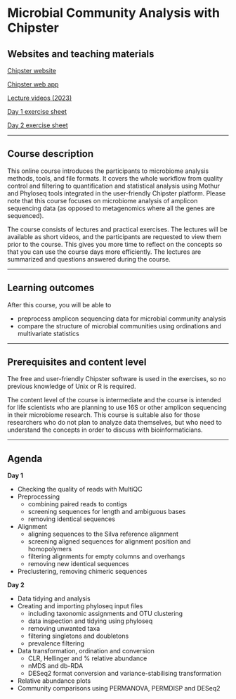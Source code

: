 # Microbial Community Analysis with Chipster

## Websites and teaching materials

[Chipster website](https://chipster.csc.fi/)

[Chipster web app](https://chipster.rahtiapp.fi/)

[Lecture videos (2023)](https://www.youtube.com/playlist?list=PLjiXAZO27elBjPaknlze6BkxebpEuj9KL)

[Day 1 exercise sheet](https://csc-training.github.io/chipster-microbial/MiSeq/Exercises_day1.html)

[Day 2 exercise sheet](https://csc-training.github.io/chipster-microbial/MiSeq/Exercises_day2.html)

---

## Course description

This online course introduces the participants to microbiome analysis methods, tools, and file formats. It covers the whole workflow from quality control and filtering to quantification and statistical analysis using Mothur and Phyloseq tools integrated in the user-friendly Chipster platform. Please note that this course focuses on microbiome analysis of amplicon sequencing data (as opposed to metagenomics where all the genes are sequenced).

The course consists of lectures and practical exercises. The lectures will be available as short videos, and the participants are requested to view them prior to the course. This gives you more time to reflect on the concepts so that you can use the course days more efficiently. The lectures are summarized and questions answered during the course.

---

## Learning outcomes

After this course, you will be able to
- preprocess amplicon sequencing data for microbial community analysis
- compare the structure of microbial communities using ordinations and multivariate statistics

---

## Prerequisites and content level

The free and user-friendly Chipster software is used in the exercises, so no previous knowledge of Unix or R is required.

The content level of the course is intermediate and the course is intended for life scientists who are planning to use 16S or other amplicon sequencing in their microbiome research. This course is suitable also for those researchers who do not plan to analyze data themselves, but who need to understand the concepts in order to discuss with bioinformaticians.

---

## Agenda

**Day 1**

- Checking the quality of reads with MultiQC
- Preprocessing 
    - combining paired reads to contigs
    - screening sequences for length and ambiguous bases
    - removing identical sequences
- Alignment
    - aligning sequences to the Silva reference alignment
    - screening aligned sequences for alignment position and homopolymers
    - filtering alignments for empty columns and overhangs
    - removing new identical sequences
- Preclustering, removing chimeric sequences

**Day 2**

- Data tidying and analysis
- Creating and importing phyloseq input files
    - including taxonomic assignments and OTU clustering
    - data inspection and tidying using phyloseq
    - removing unwanted taxa
    - filtering singletons and doubletons
    - prevalence filtering
- Data transformation, ordination and conversion
    - CLR, Hellinger and % relative abundance
    - nMDS and db-RDA
    - DESeq2 format conversion and variance-stabilising transformation
- Relative abundance plots
- Community comparisons using PERMANOVA, PERMDISP and DESeq2
